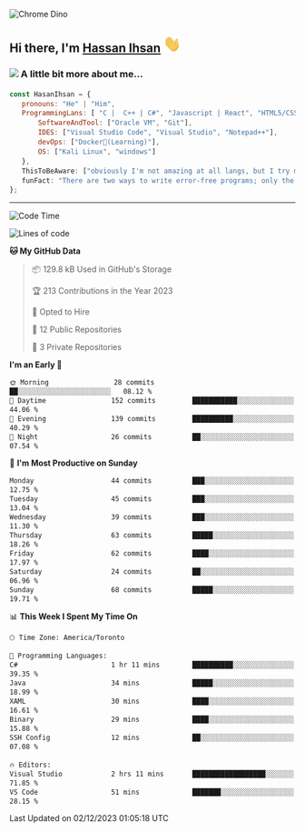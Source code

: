  <!--
**HasanIhsan/HasanIhsan** is a ✨ _special_ ✨ repository because its `README.md` (this file) appears on your GitHub profile.
-->

![Chrome Dino](https://mir-s3-cdn-cf.behance.net/project_modules/max_1200/4ff07986208593.5d9a654e92f36.gif)


<h2 align="left">Hi there, I'm <a href="https://www.linkedin.com/in/hassan-ihsan-045b11231/" target="_blank" rel="noopener noreferrer">Hassan Ihsan</a> <img src="https://raw.githubusercontent.com/ABSphreak/ABSphreak/master/gifs/Hi.gif" height="30" />
 
 
 ### <img src="https://media.giphy.com/media/VgCDAzcKvsR6OM0uWg/giphy.gif" width="50"> A little bit more about me...  
 
 ```javascript
const HasanIhsan = {
    pronouns: "He" | "Him",
    ProgrammingLans: [ "C |  C++ | C#", "Javascript | React", "HTML5/CSS", "JSON", "Java"],
        SoftwareAndTool: ["Oracle VM", "Git"],
        IDES: ["Visual Studio Code", "Visual Studio", "Notepad++"],
        devOps: ["Docker🐳(Learning)"], 
        OS: ["Kali Linux", "windows"]
    },
    ThisToBeAware: ["obviously I'm not amazing at all langs, but I try my best not to go rusty"], 
    funFact: "There are two ways to write error-free programs; only the third one works"
};
```
 
 --- 

<!--START_SECTION:waka-->
![Code Time](http://img.shields.io/badge/Code%20Time-256%20hrs%201%20min-blue)

![Lines of code](https://img.shields.io/badge/From%20Hello%20World%20I%27ve%20Written-1.0%20million%20lines%20of%20code-blue)

**🐱 My GitHub Data** 

> 📦 129.8 kB Used in GitHub's Storage 
 > 
> 🏆 213 Contributions in the Year 2023
 > 
> 💼 Opted to Hire
 > 
> 📜 12 Public Repositories 
 > 
> 🔑 3 Private Repositories 
 > 
**I'm an Early 🐤** 

```text
🌞 Morning                28 commits          ██░░░░░░░░░░░░░░░░░░░░░░░   08.12 % 
🌆 Daytime                152 commits         ███████████░░░░░░░░░░░░░░   44.06 % 
🌃 Evening                139 commits         ██████████░░░░░░░░░░░░░░░   40.29 % 
🌙 Night                  26 commits          ██░░░░░░░░░░░░░░░░░░░░░░░   07.54 % 
```
📅 **I'm Most Productive on Sunday** 

```text
Monday                   44 commits          ███░░░░░░░░░░░░░░░░░░░░░░   12.75 % 
Tuesday                  45 commits          ███░░░░░░░░░░░░░░░░░░░░░░   13.04 % 
Wednesday                39 commits          ███░░░░░░░░░░░░░░░░░░░░░░   11.30 % 
Thursday                 63 commits          █████░░░░░░░░░░░░░░░░░░░░   18.26 % 
Friday                   62 commits          ████░░░░░░░░░░░░░░░░░░░░░   17.97 % 
Saturday                 24 commits          ██░░░░░░░░░░░░░░░░░░░░░░░   06.96 % 
Sunday                   68 commits          █████░░░░░░░░░░░░░░░░░░░░   19.71 % 
```


📊 **This Week I Spent My Time On** 

```text
🕑︎ Time Zone: America/Toronto

💬 Programming Languages: 
C#                       1 hr 11 mins        ██████████░░░░░░░░░░░░░░░   39.35 % 
Java                     34 mins             █████░░░░░░░░░░░░░░░░░░░░   18.99 % 
XAML                     30 mins             ████░░░░░░░░░░░░░░░░░░░░░   16.61 % 
Binary                   29 mins             ████░░░░░░░░░░░░░░░░░░░░░   15.88 % 
SSH Config               12 mins             ██░░░░░░░░░░░░░░░░░░░░░░░   07.08 % 

🔥 Editors: 
Visual Studio            2 hrs 11 mins       ██████████████████░░░░░░░   71.85 % 
VS Code                  51 mins             ███████░░░░░░░░░░░░░░░░░░   28.15 % 
```


 Last Updated on 02/12/2023 01:05:18 UTC
<!--END_SECTION:waka-->
 
 
